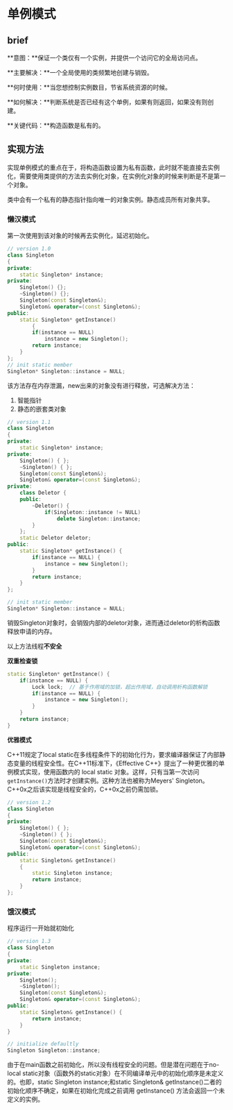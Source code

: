 # 单例模式

## brief

**意图：**保证一个类仅有一个实例，并提供一个访问它的全局访问点。

**主要解决：**一个全局使用的类频繁地创建与销毁。

**何时使用：**当您想控制实例数目，节省系统资源的时候。

**如何解决：**判断系统是否已经有这个单例，如果有则返回，如果没有则创建。

**关键代码：**构造函数是私有的。

## 实现方法

实现单例模式的重点在于，将构造函数设置为私有函数，此时就不能直接去实例化，需要使用类提供的方法去实例化对象，在实例化对象的时候来判断是不是第一个对象。

类中会有一个私有的静态指针指向唯一的对象实例。静态成员所有对象共享。

### 懒汉模式

第一次使用到该对象的时候再去实例化，延迟初始化。

```c++
// version 1.0
class Singleton
{
private:
    static Singleton* instance;
private:
    Singleton() {};
    ~Singleton() {};
    Singleton(const Singleton&);
    Singleton& operator=(const Singleton&);
public:
    static Singleton* getInstance() 
        {
        if(instance == NULL) 
            instance = new Singleton();
        return instance;
    }
};
// init static member
Singleton* Singleton::instance = NULL;
```

该方法存在内存泄漏，new出来的对象没有进行释放，可选解决方法：

1. 智能指针
2. 静态的嵌套类对象

```c++
// version 1.1
class Singleton
{
private:
    static Singleton* instance;
private:
    Singleton() { };
    ~Singleton() { };
    Singleton(const Singleton&);
    Singleton& operator=(const Singleton&);
private:
    class Deletor {
    public:
        ~Deletor() {
            if(Singleton::instance != NULL)
                delete Singleton::instance;
        }
    };
    static Deletor deletor;
public:
    static Singleton* getInstance() {
        if(instance == NULL) {
            instance = new Singleton();
        }
        return instance;
    }
};

// init static member
Singleton* Singleton::instance = NULL;
```

销毁Singleton对象时，会销毁内部的deletor对象，进而通过deletor的析构函数释放申请的内存。

以上方法线程**不安全**

**双重检查锁**

```c++
static Singleton* getInstance() {
    if(instance == NULL) {
        Lock lock;  // 基于作用域的加锁，超出作用域，自动调用析构函数解锁
        if(instance == NULL) {
            instance = new Singleton();
        }
    }
    return instance;
}
```



**优雅模式**

C++11规定了local static在多线程条件下的初始化行为，要求编译器保证了内部静态变量的线程安全性。在C++11标准下，《Effective C++》提出了一种更优雅的单例模式实现，使用函数内的 local static 对象。这样，只有当第一次访问`getInstance()`方法时才创建实例。这种方法也被称为Meyers' Singleton。C++0x之后该实现是线程安全的，C++0x之前仍需加锁。

```c++
// version 1.2
class Singleton
{
private:
    Singleton() { };
    ~Singleton() { };
    Singleton(const Singleton&);
    Singleton& operator=(const Singleton&);
public:
    static Singleton& getInstance() 
    {
        static Singleton instance;
        return instance;
    }
};
```

### 饿汉模式

程序运行一开始就初始化

```c++
// version 1.3
class Singleton
{
private:
    static Singleton instance;
private:
    Singleton();
    ~Singleton();
    Singleton(const Singleton&);
    Singleton& operator=(const Singleton&);
public:
    static Singleton& getInstance() {
        return instance;
    }
}

// initialize defaultly
Singleton Singleton::instance;
```

由于在main函数之前初始化，所以没有线程安全的问题。但是潜在问题在于no-local static对象（函数外的static对象）在不同编译单元中的初始化顺序是未定义的。也即，static Singleton instance;和static Singleton& getInstance()二者的初始化顺序不确定，如果在初始化完成之前调用 getInstance() 方法会返回一个未定义的实例。
